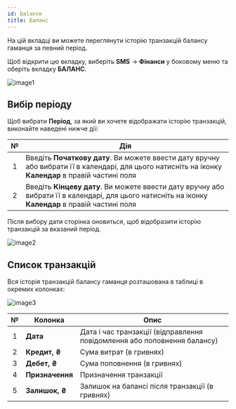 ```yaml
---
id: balance
title: Баланс
---
```


На цій вкладці ви можете переглянути історію транзакцій балансу гаманця за певний період.

Щоб відкрити цю вкладку, виберіть **SMS** → **Фінанси** у боковому меню та оберіть вкладку **БАЛАНС**.

![image1](/img/uk/client_finances_balance/image1.png)

## Вибір періоду

Щоб вибрати **Період**, за який ви хочете відображати історію транзакцій, виконайте наведені нижче дії:

|  №  | Дія |
| :-: | --- |
| 1 | Введіть **Початкову дату**. Ви можете ввести дату вручну або вибрати її в календарі, для цього натисніть на іконку **Календар** в правій частині поля |
| 2 | Введіть **Кінцеву дату**. Ви можете ввести дату вручну або вибрати її в календарі, для цього натисніть на іконку **Календар** в правій частині поля |

Після вибору дати сторінка оновиться, щоб відобразити історію транзакцій за вказаний період.

![image2](/img/uk/client_finances_balance/image2.png)

## Список транзакцій

Вся історія транзакцій балансу гаманця розташована в таблиці в окремих колонках:

![image3](/img/uk/client_finances_balance/image3.png)

|  №  | Колонка | Опис |
| :-: | ------- | ---- |
| 1 | **Дата** | Дата і час транзакції (відправлення повідомлення або поповнення балансу) |
| 2 | **Кредит, ₴** | Сума витрат (в гривнях) |
| 3 | **Дебет, ₴** | Сума поповнення (в гривнях) |
| 4 | **Призначення** | Призначення транзакції |
| 5 | **Залишок, ₴** | Залишок на балансі після транзакції (в гривнях) |
